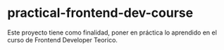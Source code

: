 # practical-frontend-dev-course
Este proyecto tiene como finalidad, poner en práctica lo aprendido en el curso de Frontend Developer Teorico.
